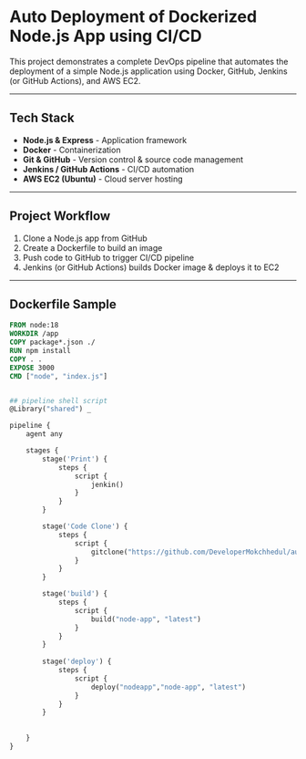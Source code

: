 #  Auto Deployment of Dockerized Node.js App using CI/CD

This project demonstrates a complete DevOps pipeline that automates the deployment of a simple Node.js application using Docker, GitHub, Jenkins (or GitHub Actions), and AWS EC2.

---

##  Tech Stack

- **Node.js & Express** - Application framework
- **Docker** - Containerization
- **Git & GitHub** - Version control & source code management
- **Jenkins / GitHub Actions** - CI/CD automation
- **AWS EC2 (Ubuntu)** - Cloud server hosting


---

##  Project Workflow

1. Clone a Node.js app from GitHub
2. Create a Dockerfile to build an image
3. Push code to GitHub to trigger CI/CD pipeline
4. Jenkins (or GitHub Actions) builds Docker image & deploys it to EC2


---

##  Dockerfile Sample

```dockerfile
FROM node:18
WORKDIR /app
COPY package*.json ./
RUN npm install
COPY . .
EXPOSE 3000
CMD ["node", "index.js"]


## pipeline shell script
@Library("shared") _ 

pipeline {
    agent any

    stages {
        stage('Print') {
            steps {
                script {
                    jenkin() 
                }
            }
        }

        stage('Code Clone') {
            steps {
                script {
                    gitclone("https://github.com/DeveloperMokchhedul/auto_deployment_with_aws.git", "main") 
                }
            }
        }

        stage('build') {
            steps {
                script {
                    build("node-app", "latest")
                }
            }
        }
        
        stage('deploy') {
            steps {
                script {
                    deploy("nodeapp","node-app", "latest")
                }
            }
        }
        
        
    }
}
